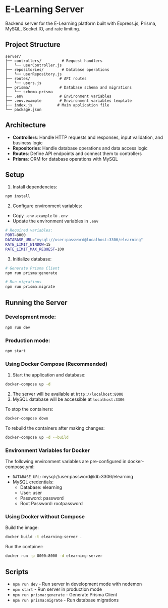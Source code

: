 # E-Learning Server

Backend server for the E-Learning platform built with Express.js, Prisma, MySQL, Socket.IO, and rate limiting.

## Project Structure

```
server/
├── controllers/         # Request handlers
│   └── userController.js
├── repositories/        # Database operations
│   └── userRepository.js
├── routes/             # API routes
│   └── users.js
├── prisma/             # Database schema and migrations
│   └── schema.prisma
├── .env                # Environment variables
├── .env.example        # Environment variables template
├── index.js           # Main application file
└── package.json
```

## Architecture

- **Controllers**: Handle HTTP requests and responses, input validation, and business logic
- **Repositories**: Handle database operations and data access logic
- **Routes**: Define API endpoints and connect them to controllers
- **Prisma**: ORM for database operations with MySQL

## Setup

1. Install dependencies:
```bash
npm install
```

2. Configure environment variables:
- Copy `.env.example` to `.env`
- Update the environment variables in `.env`
```bash
# Required variables:
PORT=8000
DATABASE_URL="mysql://user:password@localhost:3306/elearning"
RATE_LIMIT_WINDOW=15
RATE_LIMIT_MAX_REQUEST=100
```

3. Initialize database:
```bash
# Generate Prisma Client
npm run prisma:generate

# Run migrations
npm run prisma:migrate
```

## Running the Server

### Development mode:
```bash
npm run dev
```

### Production mode:
```bash
npm start
```

### Using Docker Compose (Recommended)

1. Start the application and database:
```bash
docker-compose up -d
```

2. The server will be available at `http://localhost:8000`
3. MySQL database will be accessible at `localhost:3306`

To stop the containers:
```bash
docker-compose down
```

To rebuild the containers after making changes:
```bash
docker-compose up -d --build
```

### Environment Variables for Docker

The following environment variables are pre-configured in docker-compose.yml:
- `DATABASE_URL`: mysql://user:password@db:3306/elearning
- MySQL credentials:
  - Database: elearning
  - User: user
  - Password: password
  - Root Password: rootpassword

### Using Docker without Compose

Build the image:
```bash
docker build -t elearning-server .
```

Run the container:
```bash
docker run -p 8000:8000 -d elearning-server
```

## Scripts

- `npm run dev` - Run server in development mode with nodemon
- `npm start` - Run server in production mode
- `npm run prisma:generate` - Generate Prisma Client
- `npm run prisma:migrate` - Run database migrations